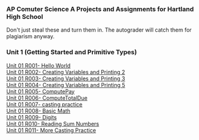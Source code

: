 ### AP Comuter Science A Projects and Assignments for Hartland High School

Don't just steal these and turn them in. The autograder will catch them for plagiarism anyway.


### Unit 1 (Getting Started and Primitive Types)

[Unit 01 R001- Hello World](https://github.com/natterbr21/AP_CSA/tree/main/Unit%201/Unit%2001%20R001-%20Hello%20World)<br>
[Unit 01 R002- Creating Variables and Printing 2](https://github.com/natterbr21/AP_CSA/tree/main/Unit%201/Unit%2001%20R002-%20Creating%20Variables%20and%20Printing%202)<br>
[Unit 01 R003- Creating Variables and Printing 3](https://github.com/natterbr21/AP_CSA/tree/main/Unit%201/Unit%2001%20R003-%20Creating%20Variables%20and%20Printing%203)<br>
[Unit 01 R004- Creating Variables and Printing 5](https://github.com/natterbr21/AP_CSA/tree/main/Unit%201/Unit%2001%20R004-%20Creating%20Variables%20and%20Printing%205)<br>
[Unit 01 R005- ComputePay](https://github.com/natterbr21/AP_CSA/tree/main/Unit%201/Unit%2001%20R005-%20ComputePay)<br>
[Unit 01 R006- ComputeTotalDue](https://github.com/natterbr21/AP_CSA/tree/main/Unit%201/Unit%2001%20R006-%20ComputeTotalDue)<br>
[Unit 01 R007- casting practice](https://github.com/natterbr21/AP_CSA/tree/main/Unit%201/Unit%2001%20R007-%20casting%20practice)<br>
[Unit 01 R008- Basic Math](https://github.com/natterbr21/AP_CSA/tree/main/Unit%201/Unit%2001%20R008-%20Basic%20Math)<br>
[Unit 01 R009- Digits](https://github.com/natterbr21/AP_CSA/tree/main/Unit%201/Unit%2001%20R009-%20Digits)<br>
[Unit 01 R010- Reading Sum Numbers
](https://github.com/natterbr21/AP_CSA/tree/main/Unit%201/Unit%2001%20R010-%20Reading%20Sum%20Numbers)<br>
[Unit 01 R011- More Casting Practice](https://github.com/natterbr21/AP_CSA/tree/main/Unit%201/Unit%2001%20R011-%20More%20Casting%20Practice)
